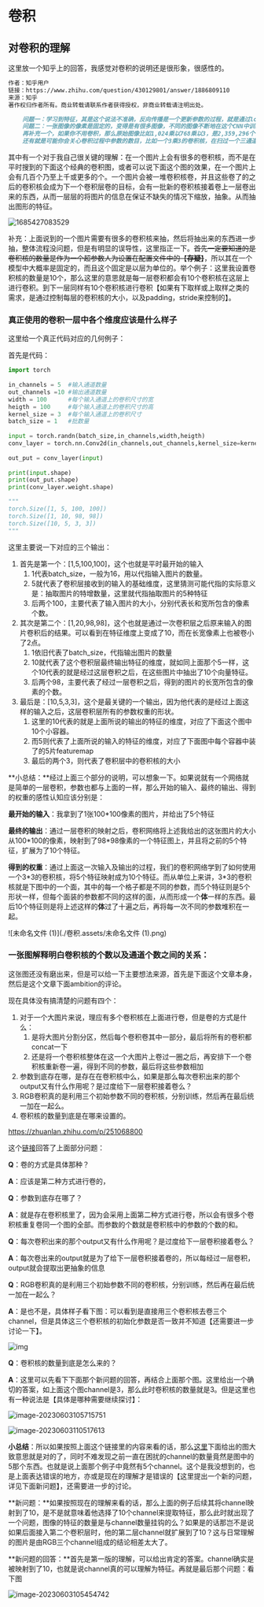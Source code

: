 # 卷积

## 对卷积的理解

这里放一个知乎上的回答，我感觉对卷积的说明还是很形象，很感性的。

```markdown
作者：知乎用户
链接：https://www.zhihu.com/question/430129801/answer/1886809110
来源：知乎
著作权归作者所有。商业转载请联系作者获得授权，非商业转载请注明出处。

	问题一：学习到特征，其是这个说法不准确，反向传播是一个更新参数的过程，就是通过loss来计算预测值和真实值间的差距，然后根据这个差距，利用链式法则不断的求偏微分，然后更新模型中的每一个参数。其实更高级的认识，在CNN中梯度下降来更新卷积核参数的过程就是一个反卷积的过程。卷积核的作用是提取图像的特征，然而一个卷积核是不够的，因为一个卷积核只能反应图像的某一个特征，所以我们需要多个卷积核，这些不同的卷积核可以提取到图像不同的特征，从而让我们的模型学习图像特征的能力更强。这也就是越深的CNN越精确的原因，因为有足够的卷积核和足够的参数可以表述原始图像的特征。
	问题二：一张图像的像素是固定的，变得是有很多图像，不同的图像不断地在这个CNN中训练，导致卷积核的参数不断的通过反向传播更新。最后上亿个参数在N此迭代后，彼此都达到了一个可以接受的值，衡量这个接受的程度就是精度，那么模型就训练好了。所以有一个概念很重要，就是参数初始化，因为好的初始化会让模型训练收敛更快，所以不断有文献对于模型参数的初始化提出不同的解决方案。有兴趣可以看一下。顺便补充一个，所谓特征，很多人其实都不理解，实际上你可以理解为图像的某些部分，比如一个卷积核扫过去后（将一个三层的RGB图像变成一个一层的图像），在经过激活函数后，就是对扫过去新的这个图像上每一个像素值做激活函数，这张新的图像中的山的轮廓被凸显了出来，但是除了这个，你也看不到别的东西了，而另一个卷积核扫过去后，水的轮廓被凸显了出来，所以，很直观的，如果你想要知道这张图到底画的是什么，那是不是就需要很多个特征图加在一起，你才能看到原来图像是桂林山水，所以我们就需要很多的卷积核，就是这个意思。
	再补充一个，如果你不用卷积，那么原始图像比如1,024乘以768乘以3，是2,359,296个像素值，下一层的神经元比如是10的5次方个，你想200多万乘以10的5次方是多少个值，因此，卷积神经网络的核心思想是，降维且不损失，即一方面抽象化原始图像，另一方面利用不同的卷积核提取图像不同的特征以保证最大程度逼近原始图像。当你还原每一个卷积后的图像时，越到后面，越是看不出来原始图像，因为已经高度提取了图像的特征，只有计算机可以看出来是什么。这是一个从具体到抽象的过程。换句话说，也就是一个归纳和演绎的辩证过程。
	还有就是可能你会关心卷积过程中参数的数目，比如一个3乘3的卷积核，在扫过一个三通道的图像时，参数是27个，那么如果这样的卷积核有192个，那么就是27乘以192，即5184个参数。还有一个建议，就是多看英文的东西，中文的东西容易把很多概念混淆。如果有说得不对或者有其他问题，欢迎指正和探讨。
```

​	其中有一个对于我自己很关键的理解：在一个图片上会有很多的卷积核，而不是在平时搜到的下面这个经典的卷积图，或者可以说下面这个图的效果，在一个图片上会有几百个乃至上千或更多的个。一个图片会被一堆卷积核卷，并且这些卷了的之后的卷积核会成为下一个卷积层卷的目标，会有一批新的卷积核接着卷上一层卷出来的东西，从而一层层的将图片的信息在保证不缺失的情况下缩放，抽象。从而抽出图形的特征。

![1685427083529](./卷积.assets/1685427083529.jpg)

补充：上面说到的一个图片需要有很多的卷积核来抽，然后将抽出来的东西进一步抽，整体流程没问题，但是有明显的误导性，这里指正一下。~~首先一定要知道的是卷积核的数量是作为一个超参数人为设置在配置文件中的【**存疑**】~~，所以其在一个模型中大概率是固定的，而且这个固定是以层为单位的。举个例子：这里我设置卷积核的数量是10个，那么这里的意思就是每一层卷积都会有10个卷积核在这层上进行卷积。到下一层同样有10个卷积核进行卷积【如果有下取样或上取样之类的需求，是通过控制每层的卷积核的大小，以及padding，stride来控制的】。

### 真正使用的卷积一层中各个维度应该是什么样子

这里给一个真正代码对应的几何例子：

首先是代码：

```python
import torch
 
in_channels = 5  #输入通道数量
out_channels =10 #输出通道数量
width = 100      #每个输入通道上的卷积尺寸的宽
heigth = 100     #每个输入通道上的卷积尺寸的高
kernel_size = 3  #每个输入通道上的卷积尺寸
batch_size = 1   #批数量
 
input = torch.randn(batch_size,in_channels,width,heigth)
conv_layer = torch.nn.Conv2d(in_channels,out_channels,kernel_size=kernel_size)
 
out_put = conv_layer(input)
 
print(input.shape)
print(out_put.shape)
print(conv_layer.weight.shape)

"""
torch.Size([1, 5, 100, 100])
torch.Size([1, 10, 98, 98])
torch.Size([10, 5, 3, 3])
"""
```

这里主要说一下对应的三个输出：

1. 首先是第一个：[1,5,100,100]，这个也就是平时最开始的输入
   1. 1代表batch_size，一般为16，用以代指输入图片的数量。
   2. 5就代表了卷积层接收到的输入的基础维度，这里猜测可能代指的实际意义是：抽取图片的特增数量，这里就代指抽取图片的5种特征
   3. 后两个100，主要代表了输入图片的大小，分别代表长和宽所包含的像素个数。
2. 其次是第二个：[1,20,98,98]，这个也就是通过一次卷积层之后原来输入的图片卷积后的结果。可以看到在特征维度上变成了10，而在长宽像素上也被卷小了2点。
   1. 1依旧代表了batch_size，代指输出图片的数量
   2. 10就代表了这个卷积层最终输出特征的维度，就如同上面那个5一样，这个10代表的就是经过这层卷积之后，在这些图片中抽出了10个向量特征。
   3. 后两个98，主要代表了经过一层卷积之后，得到的图片的长宽所包含的像素的个数。
3. 最后是：[10,5,3,3]，这个是最关键的一个输出，因为他代表的是经过上面这样的输入之后，这层卷积层所有的参数权重的形状。
   1. 这里的10代表的就是上面所说的输出的特征的维度，对应了下面这个图中10个小容器。
   2. 而5则代表了上面所说的输入的特征的维度，对应了下面图中每个容器中装了的5片featuremap
   3. 最后的两个3，则代表了卷积层中的卷积核的大小

**小总结：**经过上面三个部分的说明，可以想象一下。如果说就有一个网络就是简单的一层卷积，参数也都与上面的一样，那么开始的输入、最终的输出、得到的权重的感性认知应该分别是：

​	**最开始的输入**：我拿到了1张100*100像素的图片，并给出了5个特征

​	**最终的输出**：通过一层卷积的映射之后，卷积网络将上述我给出的这张图片的大小从100\*100的像素，映射到了98\*98像素的一个特征图上，并且将之前的5个特征，扩展为了10个特征。

​	**得到的权重**：通过上面这一次输入及输出的过程，我们的卷积网络学到了如何使用一个3\*3的卷积核，将5个特征映射成为10个特征。而从单位上来讲，3\*3的卷积核就是下图中的一个面，其中的每一个格子都是不同的参数，而5个特征则是5个形状一样，但每个面装的参数都不同的这样的面，从而形成一个**体**一样的东西。最后10个特征则是将上述这样的**体**过了十遍之后，再将每一次不同的参数堆积在一起。



![未命名文件 (1)](./卷积.assets/未命名文件 (1).png)

### 一张图解释明白卷积核的个数以及通道个数之间的关系：

这张图还没有磨出来，但是可以给一下主要想法来源，首先是下面这个文章本身，然后是这个文章下面ambition的评论。

现在具体没有搞清楚的问题有四个：

1. 对于一个大图片来说，理应有多个卷积核在上面进行卷，但是卷的方式是什么：
   1. 是将大图片分割分区，然后每个卷积卷其中一部分，最后将所有的卷积都concat一下
   2. 还是将一个卷积核整体在这一个大图片上卷过一圈之后，再安排下一个卷积核重新卷一遍，得到不同的参数，最后将这些参数相加
2. 参数到底存在哪，是存在在卷积核中么，如果是那么每次卷积出来的那个output又有什么作用呢？是过度给下一层卷积接着卷么？
3. RGB卷积真的是利用三个初始参数不同的卷积核，分别训练，然后再在最后统一加在一起么。
4. 卷积核的数量到底是在哪来设置的。

https://zhuanlan.zhihu.com/p/251068800



这个[链接](https://zhuanlan.zhihu.com/p/95573093)回答了上面部分问题：

**Q**：卷的方式是具体那种？

**A**：应该是第二种方式进行卷的，

**Q**：参数到底存在哪了？

**A**：就是存在卷积核里了，因为会采用上面第二种方式进行卷，所以会有很多个卷积核重复卷同一个图的全部。而参数的个数就是卷积核中的参数的个数的和。

**Q**：每次卷积出来的那个output又有什么作用呢？是过度给下一层卷积接着卷么？

**A**：每次卷出来的output就是为了给下一层卷积接着卷的，所以每经过一层卷积，output就会提取出更抽象的信息

**Q**：RGB卷积真的是利用三个初始参数不同的卷积核，分别训练，然后再在最后统一加在一起么？

**A**：是也不是，具体样子看下图：可以看到是直接用三个卷积核去卷三个channel，但是具体这三个卷积核的初始化参数是否一致并不知道【还需要进一步讨论一下】。

![img](https://img-blog.csdn.net/20180404113714719?watermark/2/text/aHR0cDovL2Jsb2cuY3Nkbi5uZXQvc3NjY19sZWFybmluZw==/font/5a6L5L2T/fontsize/400/fill/I0JBQkFCMA==/dissolve/70/gravity/SouthEast)

**Q**：卷积核的数量到底是怎么来的？

**A**：这里可以先看下下面那个新问题的回答，再结合上面那个图。这里给出一个确切的答案，如上面这个图channel是3，那么此时卷积核的数量就是3。但是这里也有一种说法是【具体是哪种需要继续探讨】：

![image-20230603105715751](卷积.assets/image-20230603105715751.png)

![image-20230603110517613](卷积.assets/image-20230603110517613.png)



**小总结**：所以如果按照上面这个链接里的内容来看的话，那么[这里](#真正使用的卷积一层中各个维度应该是什么样子)下面给出的图大致意思就是对的了，同时不难发现之前一直在困扰的channel的数量竟然是图中的5那个东西。也就是说上面那个例子中竟然有5个channel。这个是我没想到的，也是上面表达错误的地方，亦或是现在的理解才是错误的【这里提出一个新的问题，详见下面新问题】，还需要进一步的讨论。

**新问题：**如果按照现在的理解来看的话，那么上面的例子后续其将channel映射到了10，是不是就意味着他选择了10个channel来提取特征，那么此时就出现了一个问题，图像的特征的数量是与channel数量挂钩的么？如果是的话那岂不是说如果后面接入第二个卷积层时，他的第二层channel就扩展到了10？这与日常理解的图片是由RGB三个channel组成的结论相差太大了。



**新问题的回答：**首先是第一版的理解，可以给出肯定的答案。channel确实是被映射到了10，也就是说channel真的可以理解为特征。再就是最后那个问题：看下图

![image-20230603105454742](卷积.assets/image-20230603105454742.png)